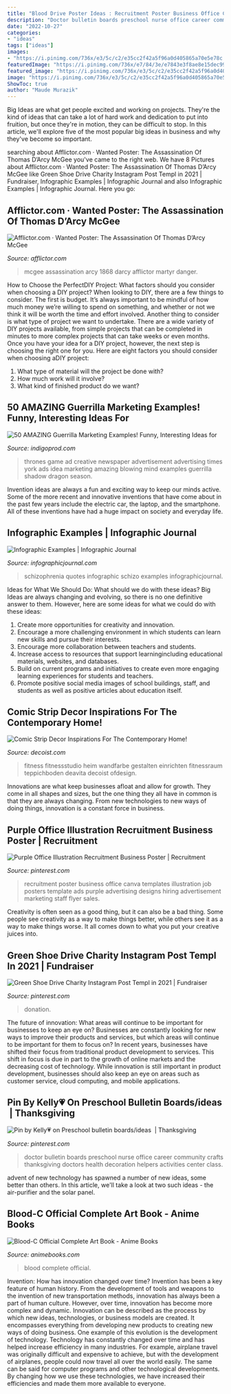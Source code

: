 ```yaml
---
title: "Blood Drive Poster Ideas : Recruitment Poster Business Office Canva Templates Illustration Job Posters Template Ads Purple Advertising Designs Hiring Advertisement Marketing Staff Flyer Sales"
description: "Doctor bulletin boards preschool nurse office career community crafts thanksgiving doctors health decoration helpers activities center class"
date: "2022-10-27"
categories:
- "ideas"
tags: ["ideas"]
images:
- "https://i.pinimg.com/736x/e3/5c/c2/e35cc2f42a5f96a0d405865a70e5e78c.jpg"
featuredImage: "https://i.pinimg.com/736x/e7/84/3e/e7843e3f8ae8e15dec998c158cf889eb.jpg"
featured_image: "https://i.pinimg.com/736x/e3/5c/c2/e35cc2f42a5f96a0d405865a70e5e78c.jpg"
image: "https://i.pinimg.com/736x/e3/5c/c2/e35cc2f42a5f96a0d405865a70e5e78c.jpg"
ShowToc: true
author: "Maude Murazik"
---
```



Big Ideas are what get people excited and working on projects. They're the kind of ideas that can take a lot of hard work and dedication to put into fruition, but once they're in motion, they can be difficult to stop. In this article, we'll explore five of the most popular big ideas in business and why they've become so important.

	

		
searching about Afflictor.com · Wanted Poster: The Assassination Of Thomas D’Arcy McGee you've came to the right web. We have 8 Pictures about Afflictor.com · Wanted Poster: The Assassination Of Thomas D’Arcy McGee like Green Shoe Drive Charity Instagram Post Templ in 2021 | Fundraiser, Infographic Examples | Infographic Journal and also Infographic Examples | Infographic Journal. Here you go:
		
    
## Afflictor.com · Wanted Poster: The Assassination Of Thomas D’Arcy McGee

<img loading=lazy src="https://afflictor.com/wp-content/uploads/2010/02/1868_wanted_poster_following_McGees_assassination.jpg.jpeg" onerror="this.onerror=null;this.src='https://tse2.mm.bing.net/th?id=OIP.cLTERH7PhPBUYNZ2MzSmBgHaKH&amp;pid=15.1';" alt="Afflictor.com · Wanted Poster: The Assassination Of Thomas D’Arcy McGee">

_Source: afflictor.com_

>mcgee assassination arcy 1868 darcy afflictor martyr danger. 

	

How to Choose the PerfectDIY Project: What factors should you consider when choosing a DIY project?
When looking to DIY, there are a few things to consider. The first is budget. It’s always important to be mindful of how much money we’re willing to spend on something, and whether or not we think it will be worth the time and effort involved. Another thing to consider is what type of project we want to undertake. There are a wide variety of DIY projects available, from simple projects that can be completed in minutes to more complex projects that can take weeks or even months. Once you have your idea for a DIY project, however, the next step is choosing the right one for you. Here are eight factors you should consider when choosing aDIY project: 
1) What type of material will the project be done with?
2) How much work will it involve?
3) What kind of finished product do we want?

    
## 50 AMAZING Guerrilla Marketing Examples! Funny, Interesting Ideas For

<img loading=lazy src="http://www.indigoprod.com/wp-content/uploads/2013/10/30-Game-of-Thrones-creative-newspapper-advertisement-idea.jpg" onerror="this.onerror=null;this.src='https://tse1.mm.bing.net/th?id=OIP.gpKx14aawn90MhxqmVJV0AHaFP&amp;pid=15.1';" alt="50 AMAZING Guerrilla Marketing Examples! Funny, Interesting Ideas for">

_Source: indigoprod.com_

>thrones game ad creative newspaper advertisement advertising times york ads idea marketing amazing blowing mind examples guerrilla shadow dragon season. 

	

Invention ideas are always a fun and exciting way to keep our minds active. Some of the more recent and innovative inventions that have come about in the past few years include the electric car, the laptop, and the smartphone. All of these inventions have had a huge impact on society and everyday life.

    
## Infographic Examples | Infographic Journal

<img loading=lazy src="https://infographicjournal.com/images/gallery/schizophrenia.jpg" onerror="this.onerror=null;this.src='https://tse3.mm.bing.net/th?id=OIP.SYg7smP2X1uimncPK_tfdAHaEo&amp;pid=15.1';" alt="Infographic Examples | Infographic Journal">

_Source: infographicjournal.com_

>schizophrenia quotes infographic schizo examples infographicjournal. 

	

Ideas for What We Should Do: What should we do with these ideas?
Big Ideas are always changing and evolving, so there is no one definitive answer to them. However, here are some ideas for what we could do with these ideas: 
1. Create more opportunities for creativity and innovation. 
2. Encourage a more challenging environment in which students can learn new skills and pursue their interests. 
3. Encourage more collaboration between teachers and students. 
4. Increase access to resources that support learningincluding educational materials, websites, and databases. 
5. Build on current programs and initiatives to create even more engaging learning experiences for students and teachers. 
6. Promote positive social media images of school buildings, staff, and students as well as positive articles about education itself.

    
## Comic Strip Decor Inspirations For The Contemporary Home!

<img loading=lazy src="https://cdn.decoist.com/wp-content/uploads/2013/08/Home-gym-with-framed-comic-pages.jpg" onerror="this.onerror=null;this.src='https://tse1.mm.bing.net/th?id=OIP.tQrOD7FKUg60uCBKgzK7CQHaE5&amp;pid=15.1';" alt="Comic Strip Decor Inspirations For The Contemporary Home!">

_Source: decoist.com_

>fitness fitnessstudio heim wandfarbe gestalten einrichten fitnessraum teppichboden deavita decoist ofdesign. 

	

Innovations are what keep businesses afloat and allow for growth. They come in all shapes and sizes, but the one thing they all have in common is that they are always changing. From new technologies to new ways of doing things, innovation is a constant force in business.

    
## Purple Office Illustration Recruitment Business Poster | Recruitment

<img loading=lazy src="https://i.pinimg.com/736x/e3/5c/c2/e35cc2f42a5f96a0d405865a70e5e78c.jpg" onerror="this.onerror=null;this.src='https://tse1.mm.bing.net/th?id=OIP.8qcQLrZX0tZ2n5wfjUwE5wAAAA&amp;pid=15.1';" alt="Purple Office Illustration Recruitment Business Poster | Recruitment">

_Source: pinterest.com_

>recruitment poster business office canva templates illustration job posters template ads purple advertising designs hiring advertisement marketing staff flyer sales. 

	

Creativity is often seen as a good thing, but it can also be a bad thing. Some people see creativity as a way to make things better, while others see it as a way to make things worse. It all comes down to what you put your creative juices into.

    
## Green Shoe Drive Charity Instagram Post Templ In 2021 | Fundraiser

<img loading=lazy src="https://i.pinimg.com/736x/e7/84/3e/e7843e3f8ae8e15dec998c158cf889eb.jpg" onerror="this.onerror=null;this.src='https://tse2.mm.bing.net/th?id=OIP.7VgSQAPLRLtuGCp6ivUWWAHaHa&amp;pid=15.1';" alt="Green Shoe Drive Charity Instagram Post Templ in 2021 | Fundraiser">

_Source: pinterest.com_

>donation. 

	

The future of innovation: What areas will continue to be important for businesses to keep an eye on?
Businesses are constantly looking for new ways to improve their products and services, but which areas will continue to be important for them to focus on? In recent years, businesses have shifted their focus from traditional product development to services. This shift in focus is due in part to the growth of online markets and the decreasing cost of technology. While innovation is still important in product development, businesses should also keep an eye on areas such as customer service, cloud computing, and mobile applications.

    
## Pin By Kelly💗 On Preschool Bulletin Boards/ideas ️ | Thanksgiving

<img loading=lazy src="https://i.pinimg.com/736x/6b/87/7e/6b877ec06131b19cb76919f0797ae041--nurse-office-doctor-office.jpg" onerror="this.onerror=null;this.src='https://tse3.mm.bing.net/th?id=OIP.nshM1stSTjCEfMgVNfdGvQHaJ3&amp;pid=15.1';" alt="Pin by Kelly💗 on Preschool bulletin boards/ideas ️ | Thanksgiving">

_Source: pinterest.com_

>doctor bulletin boards preschool nurse office career community crafts thanksgiving doctors health decoration helpers activities center class. 

	

advent of new technology has spawned a number of new ideas, some better than others. In this article, we'll take a look at two such ideas - the air-purifier and the solar panel.

    
## Blood-C Official Complete Art Book - Anime Books

<img loading=lazy src="https://sep.yimg.com/ca/I/animebooks-com_2268_698994830.jpg" onerror="this.onerror=null;this.src='https://tse1.mm.bing.net/th?id=OIP.n1zvEToaUkY08hvfjXxidwAAAA&amp;pid=15.1';" alt="Blood-C Official Complete Art Book - Anime Books">

_Source: animebooks.com_

>blood complete official. 

	

Invention: How has innovation changed over time?
Invention has been a key feature of human history. From the development of tools and weapons to the invention of new transportation methods, innovation has always been a part of human culture. However, over time, innovation has become more complex and dynamic. Innovation can be described as the process by which new ideas, technologies, or business models are created. It encompasses everything from developing new products to creating new ways of doing business.
One example of this evolution is the development of technology. Technology has constantly changed over time and has helped increase efficiency in many industries. For example, airplane travel was originally difficult and expensive to achieve, but with the development of airplanes, people could now travel all over the world easily. The same can be said for computer programs and other technological developments. By changing how we use these technologies, we have increased their efficiencies and made them more available to everyone.

